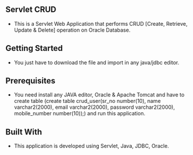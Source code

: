 ## Servlet CRUD
* This is a Servlet Web Application that performs CRUD [Create, Retrieve, Update & Delete] operation on Oracle Database.

## Getting Started
* You just have to download the file and import in any java/jdbc editor.

## Prerequisites
* You need install any JAVA editor, Oracle & Apache Tomcat and have to create table (create table crud_user(sr_no number(10), name varchar2(2000), email varchar2(2000), password varchar2(2000), mobile_number number(10));) and run this application.

## Built With
* This application is developed using Servlet, Java, JDBC, Oracle.